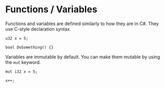# Functions / Variables

Functions and variables are defined similarly to how they are in C#.
They use C-style declaration syntax.

```
u32 x = 5;

bool DoSomething() {}
```

Variables are immutable by default.
You can make them mutable by using the `mut` keyword.

```
mut i32 x = 5;

x++;
```


